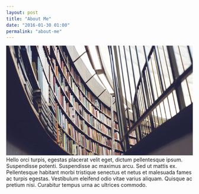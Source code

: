 ```yaml
---
layout: post
title: "About Me"
date: "2016-01-30 01:00"
permalink: "about-me"
---
```

<img src="/images/fulls/03.jpg" class="fit image"> Hello orci turpis, egestas placerat velit eget, dictum pellentesque ipsum. Suspendisse potenti. Suspendisse ac maximus arcu. Sed ut mattis ex. Pellentesque habitant morbi tristique senectus et netus et malesuada fames ac turpis egestas. Vestibulum eleifend odio vitae varius aliquam. Quisque ac pretium nisi. Curabitur tempus urna ac ultrices commodo.
